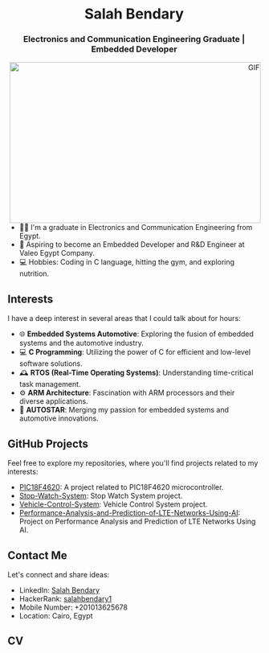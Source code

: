 <h1 align="center">Salah Bendary</h1>
<h3 align="center">Electronics and Communication Engineering Graduate | Embedded Developer</h3>

<p align="right">
  <img align="right" alt="GIF" src="https://github.com/abhisheknaiidu/abhisheknaiidu/blob/master/code.gif?raw=true" width="500" height="320" />
</p>

- 👨‍🎓 I'm a graduate in Electronics and Communication Engineering from Egypt.
- 💼 Aspiring to become an Embedded Developer and R&D Engineer at Valeo Egypt Company.
- 💻 Hobbies: Coding in C language, hitting the gym, and exploring nutrition.

## Interests

I have a deep interest in several areas that I could talk about for hours:

- 🌐 **Embedded Systems Automotive**: Exploring the fusion of embedded systems and the automotive industry.
- 💻 **C Programming**: Utilizing the power of C for efficient and low-level software solutions.
- 🕰️ **RTOS (Real-Time Operating Systems)**: Understanding time-critical task management.
- ⚙️ **ARM Architecture**: Fascination with ARM processors and their diverse applications.
- 🚗 **AUTOSTAR**: Merging my passion for embedded systems and automotive innovations.

## GitHub Projects

Feel free to explore my repositories, where you'll find projects related to my interests:
- [PIC18F4620](https://github.com/Salahbendary/PIC18F4620): A project related to PIC18F4620 microcontroller.
- [Stop-Watch-System](https://github.com/Salahbendary/Stop-Watch-System): Stop Watch System project.
- [Vehicle-Control-System](https://github.com/Salahbendary/Vehicle-Control-System): Vehicle Control System project.
- [Performance-Analysis-and-Prediction-of-LTE-Networks-Using-AI](https://github.com/Salahbendary/Performance-Analysis-and-Prediction-of-LTE-Networks-Using-AI): Project on Performance Analysis and Prediction of LTE Networks Using AI.

## Contact Me

Let's connect and share ideas:
- LinkedIn: [Salah Bendary](https://www.linkedin.com/in/salahbendary/)
- HackerRank: [salahbendary1](https://www.hackerrank.com/salahbendary1)
- Mobile Number: +201013625678
- Location: Cairo, Egypt

<!-- CV Section (Empty for now) -->
## CV

<!-- Languages and Tools section can be added here, similar to the style you provided in your profile. -->

<!-- Connect with Me section can be added here, similar to the style you provided in your profile. -->

